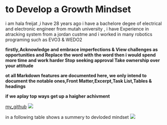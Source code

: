 
# to Develop a Growth Mindset 
i am hala freijat ,i have 28 years ago i have a bachelore degee of electrical and electronic engineer from mutah university , i have Experience in atracking system from a jordan custme and i worked in many robotics programing such as EVO3 & WEDO2
 
**firstly,Acknowledge and embrace imperfections & View challenges as opportunities and  Replace the word  with the word then i would spend more time and work harder Stop seeking approval Take ownership over your attitude**

**ot all Markdown features are documented here, we only intend to document the notable ones,Front Matter,Excerpt,Task List,Tables & headings**
 
 **if we aplay top ways get up a haigher achivment**

[my_github](https://halafreijat.github.io/hello-amman102/)
![](https://cdnb.artstation.com/p/assets/images/images/005/507/167/large/howie-le-brain-whole-fotor.jpg?1491529680&dl=1)


 in a following table shows a summery to devloded mindset
 ![](https://miro.medium.com/max/1024/1*-eild5p0hGZDeOgM65sJpQ.jpeg)

